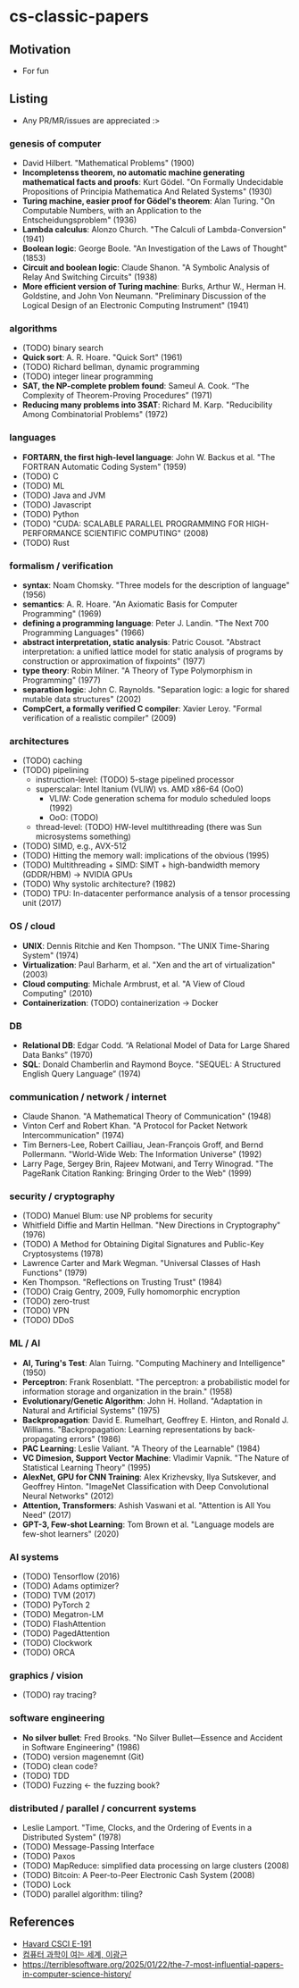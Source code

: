 # cs-classic-papers

## Motivation
- For fun

## Listing
- Any PR/MR/issues are appreciated :>

### genesis of computer
- David Hilbert. "Mathematical Problems" (1900)
- **Incompletenss theorem, no automatic machine generating mathematical facts and proofs**: Kurt Gödel. "On Formally Undecidable Propositions of Principia Mathematica And Related Systems" (1930)
- **Turing machine, easier proof for Gödel's theorem**: Alan Turing. "On Computable Numbers, with an Application to the Entscheidungsproblem" (1936)
- **Lambda calculus**: Alonzo Church. "The Calculi of Lambda-Conversion" (1941)
- **Boolean logic**: George Boole. "An Investigation of the Laws of Thought" (1853)
- **Circuit and boolean logic**: Claude Shanon. "A Symbolic Analysis of Relay And Switching Circuits" (1938)
- **More efficient version of Turing machine**: Burks, Arthur W., Herman H. Goldstine, and John Von Neumann. "Preliminary Discussion of the Logical Design of an Electronic Computing Instrument" (1941)

### algorithms
- (TODO) binary search
- **Quick sort**: A. R. Hoare. "Quick Sort" (1961)
- (TODO) Richard bellman, dynamic programming
- (TODO) integer linear programming
- **SAT, the NP-complete problem found**: Sameul A. Cook. “The Complexity of Theorem-Proving Procedures” (1971)
- **Reducing many problems into 3SAT**: Richard M. Karp. "Reducibility Among Combinatorial Problems" (1972)

### languages
- **FORTARN, the first high-level language**: John W. Backus et al. "The FORTRAN Automatic Coding System" (1959)
- (TODO) C
- (TODO) ML
- (TODO) Java and JVM
- (TODO) Javascript
- (TODO) Python
- (TODO) "CUDA: SCALABLE PARALLEL PROGRAMMING FOR HIGH-PERFORMANCE SCIENTIFIC COMPUTING" (2008)
- (TODO) Rust

### formalism / verification
- **syntax**: Noam Chomsky. "Three models for the description of language" (1956)
- **semantics**: A. R. Hoare. "An Axiomatic Basis for Computer Programming" (1969)
- **defining a programming language**: Peter J. Landin. "The Next 700 Programming Languages" (1966)
- **abstract interpretation, static analysis**: Patric Cousot. "Abstract interpretation: a unified lattice model for static analysis of programs by construction or approximation of fixpoints" (1977)
- **type theory**: Robin Milner. "A Theory of Type Polymorphism in Programming" (1977) 
- **separation logic**: John C. Raynolds. "Separation logic: a logic for shared mutable data structures" (2002)
- **CompCert, a formally verified C compiler**: Xavier Leroy. "Formal verification of a realistic compiler" (2009)

### architectures
- (TODO) caching
- (TODO) pipelining
  - instruction-level: (TODO) 5-stage pipelined processor
  - superscalar: Intel Itanium (VLIW) vs. AMD x86-64 (OoO)
    - VLIW: Code generation schema for modulo scheduled loops (1992)
    - OoO: (TODO)
  - thread-level: (TODO) HW-level multithreading (there was Sun microsystems something)
- (TODO) SIMD, e.g., AVX-512
- (TODO) Hitting the memory wall: implications of the obvious (1995)
- (TODO) Multithreading + SIMD: SIMT + high-bandwidth memory (GDDR/HBM) -> NVIDIA GPUs
- (TODO) Why systolic architecture? (1982)
- (TODO) TPU: In-datacenter performance analysis of a tensor processing unit (2017)

### OS / cloud
- **UNIX**: Dennis Ritchie and Ken Thompson. "The UNIX Time-Sharing System" (1974)
- **Virtualization**: Paul Barharm, et al. "Xen and the art of virtualization" (2003)
- **Cloud computing**: Michale Armbrust, et al. "A View of Cloud Computing" (2010)
- **Containerization**: (TODO) containerization -> Docker

### DB
- **Relational DB**: Edgar Codd. “A Relational Model of Data for Large Shared Data Banks” (1970)
- **SQL**: Donald Chamberlin and Raymond Boyce. "SEQUEL: A Structured English Query Language” (1974)

### communication / network / internet
- Claude Shanon. "A Mathematical Theory of Communication" (1948)
- Vinton Cerf and Robert Khan. "A Protocol for Packet Network Intercommunication" (1974)
- Tim Berners-Lee, Robert Cailliau, Jean-François Groff, and Bernd Pollermann. "World-Wide Web: The Information Universe" (1992)
- Larry Page, Sergey Brin, Rajeev Motwani, and Terry Winograd. "The PageRank Citation Ranking: Bringing Order to the Web" (1999)

### security / cryptography
- (TODO) Manuel Blum: use NP problems for security
- Whitfield Diffie and Martin Hellman. "New Directions in Cryptography" (1976)
- (TODO) A Method for Obtaining Digital Signatures and Public-Key Cryptosystems (1978)
- Lawrence Carter and Mark Wegman. "Universal Classes of Hash Functions" (1979)
- Ken Thompson. "Reflections on Trusting Trust" (1984)
- (TODO) Craig Gentry, 2009, Fully homomorphic encryption
- (TODO) zero-trust
- (TODO) VPN
- (TODO) DDoS

### ML / AI
- **AI, Turing's Test**: Alan Tuirng. "Computing Machinery and Intelligence" (1950)
- **Perceptron**: Frank Rosenblatt. "The perceptron: a probabilistic model for information storage and organization in the brain." (1958)
- **Evolutionary/Genetic Algorithm**: John H. Holland. "Adaptation in Natural and Artificial Systems" (1975)
- **Backpropagation**: David E. Rumelhart, Geoffrey E. Hinton, and Ronald J. Williams. "Backpropagation: Learning representations by back-propagating errors" (1986)
- **PAC Learning**: Leslie Valiant. "A Theory of the Learnable" (1984)
- **VC Dimesion, Support Vector Machine**: Vladimir Vapnik. "The Nature of Statistical Learning Theory" (1995)
- **AlexNet, GPU for CNN Training**: Alex Krizhevsky, Ilya Sutskever, and Geoffrey Hinton. "ImageNet Classification with Deep Convolutional Neural Networks" (2012)
- **Attention, Transformers**: Ashish Vaswani et al. "Attention is All You Need" (2017)
- **GPT-3, Few-shot Learning**: Tom Brown et al. "Language models are few-shot learners" (2020)

### AI systems
- (TODO) Tensorflow (2016)
- (TODO) Adams optimizer?
- (TODO) TVM (2017)
- (TODO) PyTorch 2
- (TODO) Megatron-LM
- (TODO) FlashAttention
- (TODO) PagedAttention
- (TODO) Clockwork
- (TODO) ORCA

### graphics / vision
- (TODO) ray tracing?

### software engineering
- **No silver bullet**: Fred Brooks. "No Silver Bullet—Essence and Accident in Software Engineering" (1986)
- (TODO) version magenemnt (Git)
- (TODO) clean code?
- (TODO) TDD
- (TODO) Fuzzing <- the fuzzing book?

### distributed / parallel / concurrent systems
- Leslie Lamport. "Time, Clocks, and the Ordering of Events in a Distributed System" (1978)
- (TODO) Message-Passing Interface
- (TODO) Paxos
- (TODO) MapReduce: simplified data processing on large clusters (2008)
- (TODO) Bitcoin: A Peer-to-Peer Electronic Cash System (2008)
- (TODO) Lock
- (TODO) parallel algorithm: tiling?

## References
- [Havard CSCI E-191](https://canvas.harvard.edu/courses/34992/assignments/syllabus)
- [컴퓨터 과학이 여는 세계, 이광근](https://www.yes24.com/Product/Goods/17976737)
- https://terriblesoftware.org/2025/01/22/the-7-most-influential-papers-in-computer-science-history/